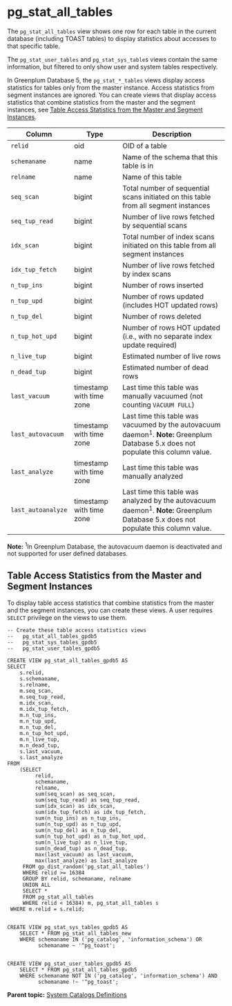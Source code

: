 # pg\_stat\_all\_tables 

The `pg_stat_all_tables` view shows one row for each table in the current database \(including TOAST tables\) to display statistics about accesses to that specific table.

The `pg_stat_user_tables` and `pg_stat_sys_table`s views contain the same information, but filtered to only show user and system tables respectively.

In Greenplum Database 5, the `pg_stat_*_tables` views display access statistics for tables only from the master instance. Access statistics from segment instances are ignored. You can create views that display access statistics that combine statistics from the master and the segment instances, see [Table Access Statistics from the Master and Segment Instances](#tbl_stats_all_5x).

|Column|Type|Description|
|------|----|-----------|
|`relid`|oid|OID of a table|
|`schemaname`|name|Name of the schema that this table is in|
|`relname`|name|Name of this table|
|`seq_scan`|bigint|Total number of sequential scans initiated on this table from all segment instances|
|`seq_tup_read`|bigint|Number of live rows fetched by sequential scans|
|`idx_scan`|bigint|Total number of index scans initiated on this table from all segment instances|
|`idx_tup_fetch`|bigint|Number of live rows fetched by index scans|
|`n_tup_ins`|bigint|Number of rows inserted|
|`n_tup_upd`|bigint|Number of rows updated \(includes HOT updated rows\)|
|`n_tup_del`|bigint|Number of rows deleted|
|`n_tup_hot_upd`|bigint|Number of rows HOT updated \(i.e., with no separate index update required\)|
|`n_live_tup`|bigint|Estimated number of live rows|
|`n_dead_tup`|bigint|Estimated number of dead rows|
|`last_vacuum`|timestamp with time zone|Last time this table was manually vacuumed \(not counting `VACUUM FULL`\)|
|`last_autovacuum`|timestamp with time zone|Last time this table was vacuumed by the autovacuum daemon<sup>1</sup>. **Note:**  Greenplum Database 5.x does not populate this column value.|
|`last_analyze`|timestamp with time zone|Last time this table was manually analyzed|
|`last_autoanalyze`|timestamp with time zone|Last time this table was analyzed by the autovacuum daemon<sup>1</sup>. **Note:**  Greenplum Database 5.x does not populate this column value.|

**Note:** <sup>1</sup>In Greenplum Database, the autovacuum daemon is deactivated and not supported for user defined databases.

## Table Access Statistics from the Master and Segment Instances 

To display table access statistics that combine statistics from the master and the segment instances, you can create these views. A user requires `SELECT` privilege on the views to use them.

```
-- Create these table access statistics views
--   pg_stat_all_tables_gpdb5
--   pg_stat_sys_tables_gpdb5
--   pg_stat_user_tables_gpdb5

CREATE VIEW pg_stat_all_tables_gpdb5 AS
SELECT
    s.relid,
    s.schemaname,
    s.relname,
    m.seq_scan,
    m.seq_tup_read,
    m.idx_scan,
    m.idx_tup_fetch,
    m.n_tup_ins,
    m.n_tup_upd,
    m.n_tup_del,
    m.n_tup_hot_upd,
    m.n_live_tup,
    m.n_dead_tup,
    s.last_vacuum,
    s.last_analyze
FROM
    (SELECT
         relid,
         schemaname,
         relname,
         sum(seq_scan) as seq_scan,
         sum(seq_tup_read) as seq_tup_read,
         sum(idx_scan) as idx_scan,
         sum(idx_tup_fetch) as idx_tup_fetch,
         sum(n_tup_ins) as n_tup_ins,
         sum(n_tup_upd) as n_tup_upd,
         sum(n_tup_del) as n_tup_del,
         sum(n_tup_hot_upd) as n_tup_hot_upd,
         sum(n_live_tup) as n_live_tup,
         sum(n_dead_tup) as n_dead_tup,
         max(last_vacuum) as last_vacuum,
         max(last_analyze) as last_analyze
     FROM gp_dist_random('pg_stat_all_tables')
     WHERE relid >= 16384
     GROUP BY relid, schemaname, relname
     UNION ALL
     SELECT *
     FROM pg_stat_all_tables
     WHERE relid < 16384) m, pg_stat_all_tables s
 WHERE m.relid = s.relid;


CREATE VIEW pg_stat_sys_tables_gpdb5 AS 
    SELECT * FROM pg_stat_all_tables_new
    WHERE schemaname IN ('pg_catalog', 'information_schema') OR
          schemaname ~ '^pg_toast';


CREATE VIEW pg_stat_user_tables_gpdb5 AS 
    SELECT * FROM pg_stat_all_tables_gpdb5
    WHERE schemaname NOT IN ('pg_catalog', 'information_schema') AND
          schemaname !~ '^pg_toast';
```

**Parent topic:** [System Catalogs Definitions](../system_catalogs/catalog_ref-html.html)

